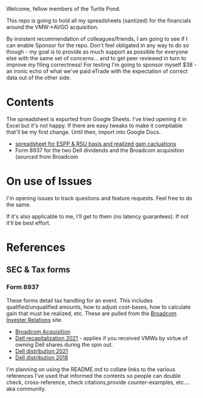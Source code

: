 Welcome, fellow members of the Turtle Pond.

This repo is going to hold all my spreadsheets (santized) for the financials around the VMW->AVGO acquisition.

By insistent recommendation of colleagues/friends, I am going to see if I can enable Sponsor for the repo. Don't feel obligated in any way to do so though - my goal is to provide as much support as possible for everyone else with the same set of concerns... and to get peer reviewed in turn to improve _my_ filing correctness!
For testing I'm going to sponsor myself $38 - an ironic echo of what we've paid eTrade with the expectation of correct data out of the other side.

# Contents

The spreadsheet is exported from Google Sheets. I've tried opening it in Excel but it's not happy. If there are easy tweaks to make it comptiable that'll be my first change. Until then, import into Google Docs.

* [spreadsheet for ESPP & RSU basis and realized gain cacluations](https://github.com/hickeng/financial/raw/main/VMW%20to%20AVGO%20-%20ESPP%20&%20RSU%20worksheet.xlsx)
* Form 8937 for the two Dell dividends and the Broadcom acquisition (sourced from Broadcom 


# On use of Issues

I'm opening issues to track questions and feature requests. Feel free to do the same.

If it's also applicable to me, I'll get to them (no latency guarantees).  If not it'll be best effort.


# References

## SEC & Tax forms

### Form 8937
These forms detail tax handling for an event. This includes qualified/unqualified amounts, how to adjust cost-bases, how to calculate gain that must be realized, etc. These are pulled from the [Broadcom Invester Relations](https://investors.broadcom.com/financial-information/tax-information) site.

* [Broadcom Acquisition](https://investors.broadcom.com/static-files/7720c4c1-c940-4d9d-800c-66819bfdc7a0)
* [Dell recapitalization 2021](https://investors.broadcom.com/static-files/7ba40d05-a5b8-454d-8140-7f9782069523) - applies if you received VMWs by virtue of owning Dell shares during the spin out.
* [Dell distribution 2021](https://investors.broadcom.com/static-files/c03396b2-538b-42c3-910c-dce218d5d9f1)
* [Dell distribution 2018](https://investors.broadcom.com/static-files/674c4fc3-6cc3-48cf-83b1-f6f6f3f75623)
  
I'm planning on using the README.md to collate links to the various references I've used that informed the contents so people can double check, cross-reference, check citations,provide counter-examples, etc.... aka community.


